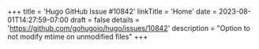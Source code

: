 +++
title = 'Hugo GitHub Issue #10842'
linkTitle = 'Home'
date = 2023-08-01T14:27:59-07:00
draft = false
details = 'https://github.com/gohugoio/hugo/issues/10842'
description = "Option to not modify mtime on unmodified files"
+++
